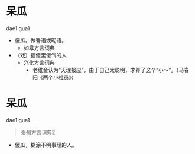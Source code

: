 # 呆瓜
dae1 gua1
+ 傻瓜。做詈语或昵语。
  * 如皋方言词典
+ （戏）指傻里傻气的人
  * 兴化方言词典
    - 老维金认为“天理报应”，由于自己太聪明，才养了这个“小～”。（马春阳《两个小社员》）


# 呆瓜
dae1 gua1
> 泰州方言词典2
- 傻瓜，糊涂不明事理的人。